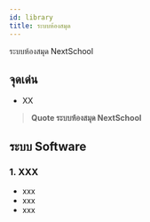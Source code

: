 ```yaml
---
id: library
title: ระบบห้องสมุด
---
```


ระบบห้องสมุด NextSchool

## จุดเด่น

* XX

> **Quote ระบบห้องสมุด NextSchool**

## ระบบ Software

### 1. XXX

* xxx
* xxx
* xxx
